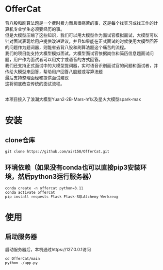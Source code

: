 # OfferCat
背八股和刷算法题是一个费时费力而且很痛苦的事，这是每个找实习或找工作的计算机专业学生必须要经历的事。
<br>
但是大模型压缩了这些知识，我们可以用大模型作为面试官模拟面试，大模型可以针对面试表现给用户提供改进建议，并且如果能在正式面试的时候使用大模型回答的问题作为题词器，则能省去背八股和刷算法题这个痛苦的流程。
<br>
我们的项目能支持大模型模拟面试，大模型面试官依据岗位和简历信息题面试问题，用户作为面试者可以用文字或语音的方式回答。
<br>
我们还支持正式面试中的大模型提词器，实时语音识别面试官的问题和面试者，并传给大模型来回答，帮助用户回答八股题或写算法题
<br>
最后支持整理面经和提供面试建议
<br>
这将彻底改变传统的面试流程。

<br>
本项目接入了浪潮大模型Yuan2-2B-Mars-hf以及星火大模型spark-max

# 安装
## clone仓库
```
git clone https://github.com/air158/OfferCat.git
```
## 环境依赖（如果没有conda也可以直接pip3安装环境，然后python3运行服务器）
```
conda create -n offercat python=3.11
conda activate offercat
pip install requests Flask Flask-SQLAlchemy Werkzeug
```
# 使用
## 启动服务器
启动服务器后，本机通过https://127.0.0.1访问
```
cd OfferCat/main
python ./app.py
```